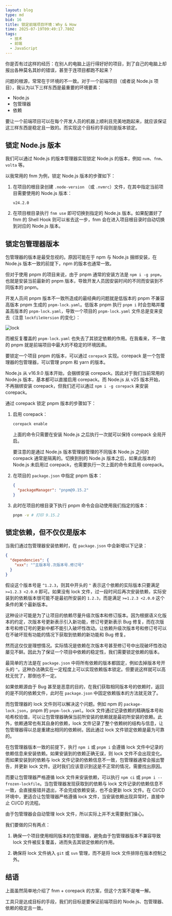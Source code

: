 ```yaml
---
layout: blog
type: md
bid: 16
title: 锁定前端项目环境：Why & How
time: 2025-07-19T09:49:17.780Z
tags:
  - 技术
  - 前端
  - JavaScript
---
```


你是否有过这样的经历：在别人的电脑上运行得好好的项目，到了自己的电脑上却报出各种莫名其妙的错误，甚至于连项目都跑不起来？

问题的根源，常常在于环境的不一致。对于一个前端项目（或者说 Node.js 项目），我认为以下三样东西是最重要的环境要素：

- Node.js
- 包管理器
- 依赖

要让一个前端项目可以在每个开发人员的机器上顺利且完美地跑起来，就应该保证这三样东西是稳定且一致的。而实现这个目标的手段则是版本锁定。

## 锁定 Node.js 版本

我们可以通过 Node.js 的版本管理器实现锁定 Node.js 的版本，例如 `nvm`、`fnm`、`volta` 等。

以我常用的 fnm 为例，锁定 Node.js 版本的步骤如下：

1. 在项目的根目录创建 `.node-version` （或 `.nvmrc`）文件，在其中指定当前项目需要使用的 Node.js 版本：

    ```
    v24.2.0
    ```

2. 在项目根目录执行 `fnm use` 即可切换到指定的 Node.js 版本。如果配置好了 fnm 的 Shell Hook 则可以省去这一步，fnm 会在进入项目根目录时自动切换到对应的 Node.js 版本。

## 锁定包管理器版本

包管理器的版本是最受忽视的。原因可能在于 npm 与 Node.js 捆绑安装，在 Node.js 版本一致的前提下，npm 的版本也通常一致。

但对于使用 pnpm 的项目来说，由于 pnpm 通常的安装方法是 `npm i -g pnpm`，也就是安装当前最新的 pnpm 版本，导致开发人员因安装时间的不同而安装到不同版本的 pnpm。

开发人员间 pnpm 版本不一致所造成的最经典的问题就是低版本的 pnpm 不兼容高版本 pnpm 生成的 `pnpm-lock.yaml`。低版本 pnpm 执行 `pnpm i` 时会忽略并覆盖高版本的 `pnpm-lock.yaml`，导致一个项目的 `pnpm-lock.yaml` 文件总是变来变去（注意 `lockfileVersion` 的变化）：

![lock](/images/blog/16/lock.png)

而被反复覆盖的 `pnpm-lock.yaml` 也失去了其锁定依赖的作用。在我看来，不一致的 pnpm 就是前端项目中最大的不稳定的环境因素。

要锁定一个项目 pnpm 的版本，可以通过 `corepack` 实现。corepack 是一个包管理器的包管理器，可以管理 pnpm 和 yarn 的版本。

Node.js 从 v16.9.0 版本开始，会捆绑安装 corepack。因此对于我们当前常用的 Node.js 版本，基本都可以直接启用 corepack。而 Node.js 从 v25 版本开始，不再捆绑安装 corepack，但我们还可以通过 `npm i -g corepack` 来安装 corepack。

通过 corepack 锁定 pnpm 版本的步骤如下：

1. 启用 corepack：

    ```sh
    corepack enable
    ```

    上面的命令只需要在安装 Node.js 之后执行一次就可以保持 corepack 全局开启。

    要注意的是通过 Node.js 版本管理器管理的不同版本 Node.js 之间的 corepack 通常是隔离的。切换到别的 Node.js 版本之后，如果此版本的 Node.js 未启用过 corepack，也需要执行一次上面的命令来启用 corepack。

2. 在项目的 `package.json` 中指定 pnpm 版本：

    ```json
    {
      "packageManager": "pnpm@9.15.2"
    }
    ```

3. 此时在项目的根目录下执行 pnpm 命令会自动使用我们指定的版本：

    ```sh
    pnpm -v # 打印 9.15.2
    ```

## 锁定依赖，但不仅仅是版本

当我们通过包管理器安装依赖时，在 `package.json` 中会新增以下记录：

```json
{
  "dependencies": {
    "xxx": "^主版本号.次版本号.修订号"
  }
}
```

假设这个版本号是 `^1.2.3`，则其中开头的 `^` 表示这个依赖的实际版本只要满足 `>=1.2.3 <2.0.0` 即可。如果没有 lock 文件，过一段时间后再次安装依赖，实际安装到的依赖版本很可能不是最初所安装的 `1.2.3`，而是满足 `>=1.2.3 <2.0.0` 这个条件的某个最新版本。

这种设计可能是为了让项目的依赖尽量升级次版本和修订版本。因为根据语义化版本的约定，次版本号更新表示引入新功能，修订号更新表示 Bug 修复，而在次版本号和修订号的更新中都不能引入破坏性改动。让依赖升级次版本号和修订号可以在不破坏现有功能的情况下获取到依赖的新功能和 Bug 修复。

然而这仅仅是理想情况。实际情况是依赖在次版本号甚至修订号中出现破坏性改动屡见不鲜。因此为了保证一个项目中依赖的稳定性，我们需要锁定依赖的版本。

最简单的方法是在 `package.json` 中将所有依赖的版本都固定，例如去掉版本号开头的 `^`。这种办法确实在一定程度上可以实现依赖版本锁定。但要说这样就可以高枕无忧了，那倒也不一定。

如果依赖源由于 Bug 甚至是恶意的目的，在我们获取相同版本号的依赖时，返回的是不同的依赖文件，此时在 `package.json` 中固定依赖版本的方法就无效了。

而包管理器的 lock 文件则可以解决这个问题。例如 npm 的 `package-lock.json`，pnpm 的 `pnpm-lock.yaml`。lock 文件通过记录依赖的精确版本号和哈希校验值，可以让包管理器确保当前所安装的依赖就是最初所安装的依赖。此外，依赖通常也有其自身的依赖，lock 文件记录了整个依赖树的结构与信息，让包管理器得以总是重建出相同的依赖树。因此通过 lock 文件锁定依赖是最为可靠的。

在包管理器版本一致的前提下，执行 `npm i` 或 `pnpm i` 会遵循 lock 文件中记录的依赖信息来安装依赖。如果安装到的依赖正确无误，则 lock 文件不会出现变化。而如果安装到的依赖与 lock 文件记录的依赖信息不一致，包管理器通常会报出警告，并更新 lock 文件。这时我们应该意识到这是不正常的情况，需要找出原因。

而要让包管理器严格遵循 lock 文件来安装依赖，可以执行 `npm ci` 或 `pnpm i --frozen-lockfile`。当包管理器发现获取到的依赖与 lock 文件记录的依赖信息不一致，会直接报错并退出，不会完成依赖安装，也不会更新 lock 文件。在 CI/CD 环境中，更适合让包管理器严格遵循 lock 文件，当安装依赖出现异常时，直接中止 CI/CD 的流程。

由于包管理器会自动管理 lock 文件，所以实际上并不太需要我们操心。

我们要做的只有两点：

1. 确保一个项目使用相同版本的包管理器，避免由于包管理器版本不兼容导致 lock 文件被反复覆盖，进而失去其锁定依赖的作用。

2. 确保将 lock 文件纳入 `git` 或 `svn` 管理，而不是将 lock 文件排除在版本控制之外。

## 结语

上面虽然简单地介绍了 fnm + corepack 的方案，但这个方案不是唯一解。

工具只是达成目标的手段，我们的目标是要保证前端项目的 Node.js、包管理器、依赖的稳定且一致。

